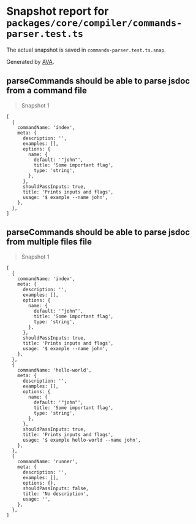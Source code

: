 # Snapshot report for `packages/core/compiler/commands-parser.test.ts`

The actual snapshot is saved in `commands-parser.test.ts.snap`.

Generated by [AVA](https://avajs.dev).

## parseCommands should be able to parse jsdoc from a command file

> Snapshot 1

    [
      {
        commandName: 'index',
        meta: {
          description: '',
          examples: [],
          options: {
            name: {
              default: '"john"',
              title: 'Some important flag',
              type: 'string',
            },
          },
          shouldPassInputs: true,
          title: 'Prints inputs and flags',
          usage: '$ example --name john',
        },
      },
    ]

## parseCommands should be able to parse jsdoc from multiple files file

> Snapshot 1

    [
      {
        commandName: 'index',
        meta: {
          description: '',
          examples: [],
          options: {
            name: {
              default: '"john"',
              title: 'Some important flag',
              type: 'string',
            },
          },
          shouldPassInputs: true,
          title: 'Prints inputs and flags',
          usage: '$ example --name john',
        },
      },
      {
        commandName: 'hello-world',
        meta: {
          description: '',
          examples: [],
          options: {
            name: {
              default: '"john"',
              title: 'Some important flag',
              type: 'string',
            },
          },
          shouldPassInputs: true,
          title: 'Prints inputs and flags',
          usage: '$ example hello-world --name john',
        },
      },
      {
        commandName: 'runner',
        meta: {
          description: '',
          examples: [],
          options: {},
          shouldPassInputs: false,
          title: 'No description',
          usage: '',
        },
      },
    ]
